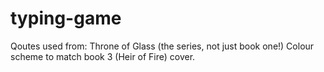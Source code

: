 # typing-game
Qoutes used from: Throne of Glass (the series, not just book one!)
Colour scheme to match book 3 (Heir of Fire) cover. 
